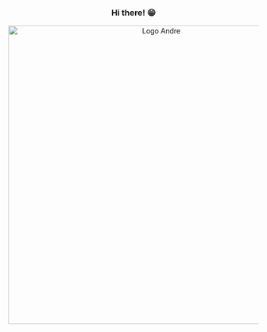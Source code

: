 <span align="center">

<h3 align="center"> 
  Hi there! 😁
</h3>

<div style="width:100%;height:100%;padding-bottom:75%;position:relative;">
  <a href="https://andrelcarvalho.netlify.app" alt="portifolio">
    <img src="https://raw.githubusercontent.com/carvalhoandre/carvalhoandre/main/assets/Sem%20T%C3%ADtulo-2.jpg" alt="Logo Andre" width="600px">
  </a>
</div>
<h4 align="auto">
 <strong> Knowledge development in :bulb: </strong>
</h4>

<div align="auto">
    <img src="https://img.shields.io/badge/JavaScript-black?style=for-the-badge&logo=javascript&logoColor=white">
    <img src="https://img.shields.io/badge/TypeScript-black?style=for-the-badge&logo=typescript&logoColor=white">
    <img src="https://img.shields.io/badge/React_Native-black?style=for-the-badge&logo=react&logoColor=white">
    <img src="https://img.shields.io/badge/React-black?style=for-the-badge&logo=react&logoColor=white">
    <img src="https://img.shields.io/badge/Angular-black?style=for-the-badge&logo=angular&logoColor=white">
    <img src="https://img.shields.io/badge/Java-black?style=for-the-badge&logo=java&logoColor=white">
</div>

<h4 align="auto">
 <strong> Tools :wrench:</strong>
</h4>

<div align="auto">
    <img src="https://img.shields.io/badge/Heroku-black?style=for-the-badge&logo=heroku&logoColor=white">
    <img src="https://img.shields.io/badge/Amazon_AWS-black?style=for-the-badge&logo=amazon-aws&logoColor=white">
    <img src="https://img.shields.io/badge/Netlify-black?style=for-the-badge&logo=netlify&logoColor=white">  
</div>

<p align="auto">
 <stong>for contact me </strong>
 just click :arrow_heading_down:
</p>

<p align="auto">
  <a align = "center" href="mailto:andre_carvalho0@live.com?Subject=Olá André" target="_new" rel="external"><img align = "center" src="https://img.shields.io/badge/Microsoft_Outlook-0078D4?style=for-the-badge&logo=microsoft-outlook&logoColor=whit" alt="e-mail"></a>
 <a align = "center" href="https://www.linkedin.com/in/andr%C3%A9-leite-carvalho-b77721146/" target="_new" rel="external"><img align = "center" src="https://img.shields.io/badge/linkedin-%230077B5.svg?&style=for-the-badge&logo=linkedin&logoColor=white" alt="linkedin"></a>
</p>  

 <h4 align = "center">Thanks for visiting. Enjoy it!!! :v:</h4>
 
 </span>

